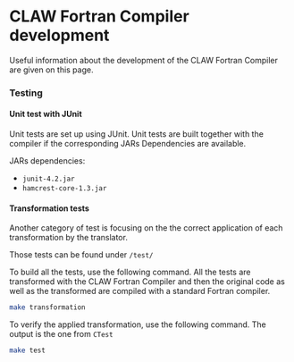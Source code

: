 # CLAW Fortran Compiler development

Useful information about the development of the CLAW Fortran Compiler are given
on this page.


### Testing

#### Unit test with JUnit
Unit tests are set up using JUnit. Unit tests are built together with the
compiler if the corresponding JARs Dependencies are available.

JARs dependencies:

*  `junit-4.2.jar`
*  `hamcrest-core-1.3.jar`

#### Transformation tests
Another category of test is focusing on the the correct application of each
transformation by the translator.

Those tests can be found under `/test/`

To build all the tests, use the following command. All the tests are transformed
with the CLAW Fortran Compiler and then the original code as well as the
transformed are compiled with a standard Fortran compiler.

```bash
make transformation
```

To verify the applied transformation, use the following command. The output is
the one from `CTest`
```bash
make test
```
